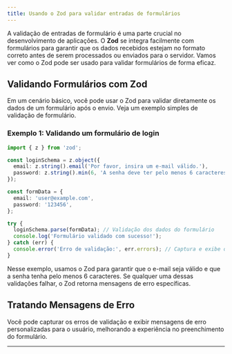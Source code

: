 ```yaml
---
title: Usando o Zod para validar entradas de formulários
---
```


A validação de entradas de formulário é uma parte crucial no desenvolvimento de aplicações. O **Zod** se integra facilmente com formulários para garantir que os dados recebidos estejam no formato correto antes de serem processados ou enviados para o servidor. Vamos ver como o Zod pode ser usado para validar formulários de forma eficaz.

## Validando Formulários com Zod

Em um cenário básico, você pode usar o Zod para validar diretamente os dados de um formulário após o envio. Veja um exemplo simples de validação de formulário.

### Exemplo 1: Validando um formulário de login

```ts
import { z } from 'zod';

const loginSchema = z.object({
  email: z.string().email('Por favor, insira um e-mail válido.'),
  password: z.string().min(6, 'A senha deve ter pelo menos 6 caracteres.'),
});

const formData = {
  email: 'user@example.com',
  password: '123456',
};

try {
  loginSchema.parse(formData); // Validação dos dados do formulário
  console.log('Formulário validado com sucesso!');
} catch (err) {
  console.error('Erro de validação:', err.errors); // Captura e exibe os erros de validação
}
```

Nesse exemplo, usamos o Zod para garantir que o e-mail seja válido e que a senha tenha pelo menos 6 caracteres. Se qualquer uma dessas validações falhar, o Zod retorna mensagens de erro específicas.

## Tratando Mensagens de Erro

Você pode capturar os erros de validação e exibir mensagens de erro personalizadas para o usuário, melhorando a experiência no preenchimento do formulário.

---
